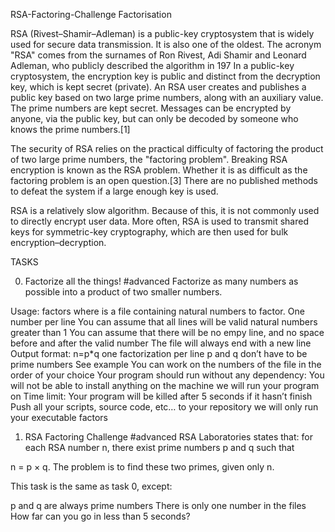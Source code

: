  RSA-Factoring-Challenge
Factorisation

RSA (Rivest–Shamir–Adleman) is a public-key cryptosystem that is widely used for secure data transmission. It is also one of the oldest. The acronym "RSA" comes from the surnames of Ron Rivest, Adi Shamir and Leonard Adleman, who publicly described the algorithm in 197
In a public-key cryptosystem, the encryption key is public and distinct from the decryption key, which is kept secret (private). An RSA user creates and publishes a public key based on two large prime numbers, along with an auxiliary value. The prime numbers are kept secret. Messages can be encrypted by anyone, via the public key, but can only be decoded by someone who knows the prime numbers.[1]

The security of RSA relies on the practical difficulty of factoring the product of two large prime numbers, the "factoring problem". Breaking RSA encryption is known as the RSA problem. Whether it is as difficult as the factoring problem is an open question.[3] There are no published methods to defeat the system if a large enough key is used.

RSA is a relatively slow algorithm. Because of this, it is not commonly used to directly encrypt user data. More often, RSA is used to transmit shared keys for symmetric-key cryptography, which are then used for bulk encryption–decryption.

TASKS

0. Factorize all the things!
#advanced
Factorize as many numbers as possible into a product of two smaller numbers.

Usage: factors <file>
where <file> is a file containing natural numbers to factor.
One number per line
You can assume that all lines will be valid natural numbers greater than 1
You can assume that there will be no empy line, and no space before and after the valid number
The file will always end with a new line
Output format: n=p*q
one factorization per line
p and q don’t have to be prime numbers
See example
You can work on the numbers of the file in the order of your choice
Your program should run without any dependency: You will not be able to install anything on the machine we will run your program on
Time limit: Your program will be killed after 5 seconds if it hasn’t finish
Push all your scripts, source code, etc… to your repository
we will only run your executable factors

1. RSA Factoring Challenge
#advanced
RSA Laboratories states that: for each RSA number n, there exist prime numbers p and q such that

n = p × q. The problem is to find these two primes, given only n.

This task is the same as task 0, except:

p and q are always prime numbers
There is only one number in the files
How far can you go in less than 5 seconds?
